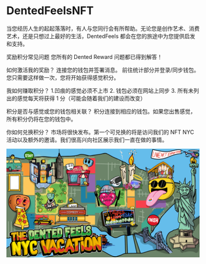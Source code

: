 # DentedFeelsNFT

当您经历人生的起起落落时，有人与您同行会有所帮助。无论您是创作艺术、消费艺术，还是只想过上最好的生活，DentedFeels 都会在您的旅途中为您提供启发和支持。

奖励积分常见问题
您所有的 Dented Reward 问题都已得到解答！

如何激活我的奖励？
连接您的钱包并签署消息。
前往统计部分并登录/同步钱包。
您只需要这样做一次，您将开始获得感觉积分。

我如何赚取积分？
1.凹痕的感觉必须不上市
2. 钱包必须在网站上同步
3. 所有未列出的感觉每天将获得 1 分（可能会随着我们的建设而改变）

积分是否与感觉或您的钱包相关联？
积分连接到相应的钱包。如果您出售感觉，所有积分仍将在您的钱包中。

你如何兑换积分？
市场将很快发布。第一个可兑换的将是访问我们的 NFT NYC 活动以及额外的邀请。我们很高兴向社区展示我们一直在做的事情。

![roadmap.f23692f091d2f3fb1d99](roadmap.f23692f091d2f3fb1d99.png)

